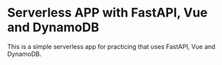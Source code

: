 # Serverless APP with FastAPI, Vue and DynamoDB

This is a simple serverless app for practicing that uses FastAPI, Vue and DynamoDB.
